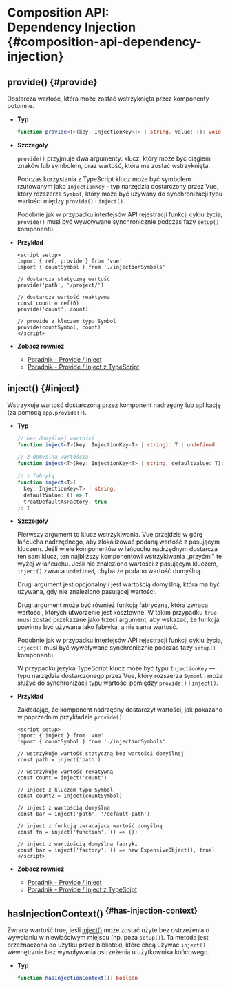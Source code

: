 # Composition API: <br>Dependency Injection {#composition-api-dependency-injection}

## provide() {#provide}

Dostarcza wartość, która może zostać wstrzyknięta przez komponenty potomne.

- **Typ**

  ```ts
  function provide<T>(key: InjectionKey<T> | string, value: T): void
  ```

- **Szczegóły**

  `provide()` przyjmuje dwa argumenty: klucz, który może być ciągiem znaków lub symbolem, oraz wartość, która ma zostać wstrzyknięta.

  Podczas korzystania z TypeScript klucz może być symbolem rzutowanym jako `InjectionKey` - typ narzędzia dostarczony przez Vue, który rozszerza `Symbol`, który może być używany do synchronizacji typu wartości między `provide()` i `inject()`.

  Podobnie jak w przypadku interfejsów API rejestracji funkcji cyklu życia, `provide()` musi być wywoływane synchronicznie podczas fazy `setup()` komponentu.

- **Przykład**

  ```vue
  <script setup>
  import { ref, provide } from 'vue'
  import { countSymbol } from './injectionSymbols'

  // dostarcza statyczną wartość
  provide('path', '/project/')

  // dostarcza wartość reaktywną
  const count = ref(0)
  provide('count', count)

  // provide z kluczem typu Symbol
  provide(countSymbol, count)
  </script>
  ```

- **Zobacz również**
  - [Poradnik - Provide / Inject](/guide/components/provide-inject)
  - [Poradnik - Provide / Inject z TypeScript](/guide/typescript/composition-api#typing-provide-inject) <sup class="vt-badge ts" />

## inject() {#inject}

Wstrzykuje wartość dostarczoną przez komponent nadrzędny lub aplikację (za pomocą `app.provide()`).

- **Typ**

  ```ts
  // bez domyślnej wartości
  function inject<T>(key: InjectionKey<T> | string): T | undefined

  // z domyślną wartością
  function inject<T>(key: InjectionKey<T> | string, defaultValue: T): T

  // z fabryką
  function inject<T>(
    key: InjectionKey<T> | string,
    defaultValue: () => T,
    treatDefaultAsFactory: true
  ): T
  ```

- **Szczegóły**

  Pierwszy argument to klucz wstrzykiwania. Vue przejdzie w górę łańcucha nadrzędnego, aby zlokalizować podaną wartość z pasującym kluczem. Jeśli wiele komponentów w łańcuchu nadrzędnym dostarcza ten sam klucz, ten najbliższy komponentowi wstrzykiwania „przyćmi" te wyżej w łańcuchu. Jeśli nie znaleziono wartości z pasującym kluczem, `inject()` zwraca `undefined`, chyba że podano wartość domyślną.

  Drugi argument jest opcjonalny i jest wartością domyślną, która ma być używana, gdy nie znaleziono pasującej wartości.

  Drugi argument może być również funkcją fabryczną, która zwraca wartości, których utworzenie jest kosztowne. W takim przypadku `true` musi zostać przekazane jako trzeci argument, aby wskazać, że funkcja powinna być używana jako fabryka, a nie sama wartość.

  Podobnie jak w przypadku interfejsów API rejestracji funkcji cyklu życia, `inject()` musi być wywoływane synchronicznie podczas fazy `setup()` komponentu.

  W przypadku języka TypeScript klucz może być typu `InjectionKey` — typu narzędzia dostarczonego przez Vue, który rozszerza `Symbol` i może służyć do synchronizacji typu wartości pomiędzy `provide()` i `inject()`.

- **Przykład**

  Zakładając, że komponent nadrzędny dostarczył wartości, jak pokazano w poprzednim przykładzie `provide()`:

  ```vue
  <script setup>
  import { inject } from 'vue'
  import { countSymbol } from './injectionSymbols'

  // wstrzykuje wartość statyczną bez wartości domyślnej
  const path = inject('path')

  // wstrzykuje wartość rekatywną
  const count = inject('count')

  // inject z kluczem typu Symbol
  const count2 = inject(countSymbol)

  // inject z wartością domyślną
  const bar = inject('path', '/default-path')

  // inject z funkcją zwracającą wartość domyślną
  const fn = inject('function', () => {})

  // inject z wartiością domyślną fabryki
  const baz = inject('factory', () => new ExpensiveObject(), true)
  </script>
  ```
  
- **Zobacz również**
  - [Poradnik - Provide / Inject](/guide/components/provide-inject)
  - [Poradnik - Provide / Inject z TypeScipt](/guide/typescript/composition-api#typing-provide-inject) <sup class="vt-badge ts" />

## hasInjectionContext() <sup class="vt-badge" data-text="3.3+" /> {#has-injection-context}

Zwraca wartość true, jeśli [inject()](#inject) może zostać użyte bez ostrzeżenia o wywołaniu w niewłaściwym miejscu (np. poza `setup()`). Ta metoda jest przeznaczona do użytku przez biblioteki, które chcą używać `inject()` wewnętrznie bez wywoływania ostrzeżenia u użytkownika końcowego.

- **Typ**

  ```ts
  function hasInjectionContext(): boolean
  ```

